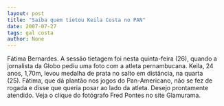 ```yaml
---
layout: post
title: "Saiba quem tietou Keila Costa no PAN"
date: 2007-07-27
tags: gal costa
author: None
---
```

F&aacute;tima Bernardes.&nbsp;A sess&atilde;o tietagem&nbsp;foi nesta quinta-feira (26), quando&nbsp;a jornalista&nbsp;da Globo pediu uma foto com a atleta pernambucana. 
Keila, 24 anos, 1,70m,&nbsp;levou&nbsp;medalha de prata no salto em dist&acirc;ncia, na quarta (25).&nbsp;F&aacute;tima, que d&aacute; plant&atilde;o nos jogos do Pan-Americano, n&atilde;o se fez de rogada e disse que queria posar ao lado da atleta. Desejo prontamente atendido.
Veja o clique do fot&oacute;grafo Fred Pontes no site Glamurama.&nbsp;
&nbsp; 